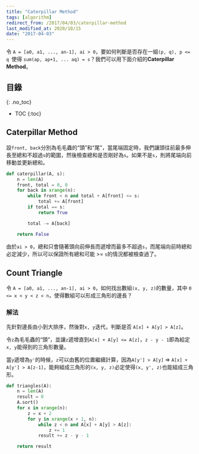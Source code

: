 ```yaml
---
title: "Caterpillar Method"
tags: [algorithm]
redirect_from: /2017/04/03/caterpillar-method
last_modified_at: 2020/10/15
date: "2017-04-03"
---
```


令 `A = [a0, a1, ..., an-1], ai > 0`，要如何判斷是否存在一組`(p, q), p <= q `使得 `sum(ap, ap+1, ... aq) = s`？我們可以用下面介紹的**Caterpillar Method**。

## 目錄
{: .no_toc}

- TOC
{:toc}

## Caterpillar Method

設`front, back`分別為毛毛蟲的“頭”和“尾”，當尾端固定時，我們讓頭往前最多伸長至總和不超過`s`的範圍，然後檢查總和是否剛好為`s`。如果不是`s`，則將尾端向前移動並更新總和。

~~~Python
def caterpillar(A, s):
    n = len(A)
    front, total = 0, 0
    for back in xrange(n):
        while front < n and total + A[front] <= s:
            total += A[front]
        if total == s:
            return True

        total -= A[back]

    return False
~~~

由於`ai > 0`，總和只會隨著頭向前伸長而遞增而最多不超過`s`，而尾端向前時總和必定減少，所以可以保證所有總和可能 >= `s`的情況都被檢查過了。

## Count Triangle

令 `A = [a0, a1, ..., an-1], ai > 0`，如何找出數組`(x, y, z)`的數量，其中 `0 <= x < y < z < n`，使得數組可以形成三角形的邊長？

### 解法

先針對邊長由小到大排序，然後對`x, y`迭代，判斷是否 `A[x] + A[y] > A[z]`。

令`z`為毛毛蟲的“頭“，並讓`z`遞增直到`A[x] + A[y] <= A[z]`，`z - y - 1`即為給定`x, y`能得到的三角形數量。

當`y`遞增為`y'`的時候，`z`可以由舊的位置繼續計算，因為`A[y'] > A[y]` => `A[x] + A[y'] > A[z-1]`，能夠組成三角形的`(x, y, z)`必定使得`(x, y', z)`也能組成三角形。

~~~Python
def triangles(A):
    n = len(A)
    result = 0
    A.sort()
    for x in xrange(n):
        z = x + 2
        for y in xrange(x + 1, n):
            while z < n and A[x] + A[y] > A[z]:
                z += 1
            result += z - y - 1

    return result
~~~
